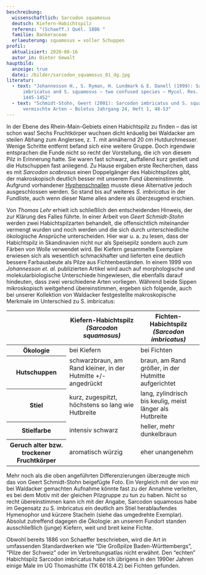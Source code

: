```yaml
---
beschreibung:
  wissenschaftlich: Sarcodon squamosus
  deutsch: Kiefern-Habichtspilz
  referenz: "(Schaeff.) Quél. 1886 "
  familie: Bankeraceae
  erlaeuterung: squamosus = voller Schuppen
profil:
  aktualisiert: 2020-08-16
  autor_in: Dieter Gewalt
hauptbild:
  anzeige: true
  datei: /bilder/sarcodon_squamosus_01_dg.jpg
literatur:
  - text: "Johannesson H., S. Ryman, H. Lundmark & E. Danell (1999): Sarcodon
      imbricatus and S. squamosus – two confused species – Mycol. Res. 103,
      1445-1452"
  - text: "Schmidt-Stohn, Geert (2001): Sarcodon imbricatus und S. squamosus – zwei
      vermischte Arten – Boletus Jahrgang 24, Heft 1, 48-53"
---
```

In der Ebene des Rhein-Main-Gebiets einen Habichtspilz zu finden – das ist schon was! Sechs Fruchtkörper wuchsen dicht knäuelig bei Waldacker am steilen Abhang zum Anglersee, z. T. mit annähernd 20 cm Hutdurchmesser. Wenige Schritte entfernt befand sich eine weitere Gruppe. Doch irgendwie entsprachen die Funde nicht so recht der Vorstellung, die ich von diesem Pilz in Erinnerung hatte. Sie waren fast schwarz, auffallend kurz gestielt und die Hutschuppen fast anliegend. Zu Hause ergaben erste Recherchen, dass es mit *Sarcodon scabrosus* einen Doppelgänger des Habichtspilzes gibt, der makroskopisch deutlich besser mit unserem Fund übereinstimmte. Aufgrund vorhandener [Hyphenschnallen](Hyphen "Glossar") musste diese Alternative jedoch ausgeschlossen werden. So stand bis auf weiteres *S. imbricatus* in der Fundliste, auch wenn dieser Name alles andere als überzeugend erschien.

Von *Thomas Lehr* erhielt ich schließlich den entscheidenden Hinweis, der zur Klärung des Falles führte. In einer Arbeit von *Geert Schmidt-Stohn* werden zwei Habichtspilzarten behandelt, die offensichtlich miteinander vermengt wurden und noch werden und die sich durch unterschiedliche ökologische Ansprüche unterscheiden. Hier war u. a. zu lesen, dass der Habichtspilz in Skandinavien nicht nur als Speisepilz sondern auch zum Färben von Wolle verwendet wird. Bei Kiefern gesammelte Exemplare erwiesen sich als wesentlich schmackhafter und lieferten eine deutlich bessere Farbausbeute als Pilze aus Fichtenbeständen. In einem 1999 von *Johannesson et. al.* publizierten Artikel wird auch auf morphologische und molekularbiologische Unterschiede hingewiesen, die ebenfalls darauf hindeuten, dass zwei verschiedene Arten vorliegen. Während beide Sippen mikroskopisch weitgehend übereinstimmen, ergeben sich folgende, auch bei unserer Kollektion von Waldacker festgestellte makroskopische Merkmale im Unterschied zu S. imbricatus:

<div class="table-responsive">
  <table class="table">
    <thead>
      <tr>
        <th> </th> 
        <th>Kiefern-Habichtspilz<br /><i>(Sarcodon squamosus)</i></th>
        <th>Fichten-Habichtspilz<br /><i>(Sarcodon imbricatus)</i></th>
      </tr>
    </thead>
    <tbody>
      <tr>
        <th>Ökologie </th>
        <td>bei Kiefern</td>
        <td>bei Fichten</td>
      </tr>
      <tr>
        <th>Hutschuppen</th>
        <td>schwarzbraun, am Rand kleiner, in der Hutmitte +/- angedrückt</td>
        <td>braun, am Rand größer, in der Hutmitte aufgerichtet</td>
      </tr> 
      <tr>
        <th>Stiel</th>
        <td>kurz, zugespitzt, höchstens so lang wie Hutbreite</td>
        <td>lang, zylindrisch bis keulig, meist länger als Hutbreite</td>
      </tr>
      <tr>
        <th>Stielfarbe</th>
        <td>intensiv schwarz</td>
        <td>heller, mehr dunkelbraun</td>
      </tr>
      <tr>
        <th>Geruch alter bzw. trockener Fruchtkörper</th>
        <td>aromatisch würzig</td>
        <td>eher unangenehm
  </table>
</div>
		
		

Mehr noch als die oben angeführten Differenzierungen überzeugte mich das von Geert Schmidt-Stohn beigefügte Foto. Ein Vergleich mit der von mir bei Waldacker gemachten Aufnahme könnte fast zu der Annahme verleiten, es bei dem Motiv mit der gleichen Pilzgruppe zu tun zu haben. Nicht so recht übereinstimmen kann ich mit der Angabe, Sarcodon squamosus habe im Gegensatz zu S. imbricatus ein deutlich am Stiel herablaufendes Hymenophor und kürzere Stacheln (siehe das umgedrehte Exemplar). Absolut zutreffend dagegen die Ökologie: an unserem Fundort standen ausschließlich (junge) Kiefern, weit und breit keine Fichte.

Obwohl bereits 1886 von Schaeffer beschrieben, wird die Art in umfassenden Standardwerken wie “Die Großpilze Baden-Württembergs”, “Pilze der Schweiz” oder im Verbreitungsatlas nicht erwähnt. Den “echten” Habichtspilz Sarcodon imbricatus habe ich übrigens in den 1990er Jahren einige Male im UG Thomashütte (TK 6018.4.2) bei Fichten gefunden.